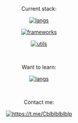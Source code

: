

<p align="center">
Current stack:
</p>
<p align="center">
    <a href="#"><img src="https://skillicons.dev/icons?i=python,go,java,flutter,cpp&perline=5" alt="langs"></a>
</p>
<p align="center">
    <a href="#"><img src="https://skillicons.dev/icons?i=git,fastapi,postgres,mongodb,nginx,django,latex,md&perline=10" alt="frameworks"></a>
</p>
<p align="center">
    <a href="#"><img src="https://skillicons.dev/icons?i=bash,docker,github,gitlab,githubactions,kafka,rabbitmq,ubuntu&perline=9" alt="utils"></a>
</p>

<br>
<p align="center">
Want to learn:
</p>
<p align="center">
    <a href="#"><img src="https://skillicons.dev/icons?i=kubernetes,terraform,ansible,redis,jenkins&perline=5" alt="langs"></a>
</p>
<br>
<p align="center">
Contact me:
</p>
<p align="center">
    <a href="https://t.me/Cblblblblblp"><img src="https://img.icons8.com/fluency-systems-filled/40/FFFFFF/telegram-app.png" alt="https://t.me/Cblblblblblp"></a>
</p>
